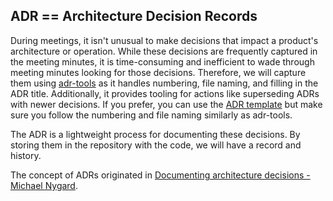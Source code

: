 ## ADR == Architecture Decision Records

During meetings, it isn't unusual to make decisions that impact a product's architecture or operation.  While these decisions are frequently captured in the meeting minutes, it is time-consuming and inefficient to wade through meeting minutes looking for those decisions.  Therefore, we will capture them using [adr-tools](https://github.com/npryce/adr-tools) as it handles numbering, file naming, and filling in the ADR title.  Additionally, it provides tooling for actions like superseding ADRs with newer decisions.  If you prefer, you can use the [ADR template](./adr-template.md) but make sure you follow the numbering and file naming similarly as adr-tools.

The ADR is a lightweight process for documenting these decisions. By storing them in the repository with the code, we will have a record and history.

The concept of ADRs originated in [Documenting architecture decisions - Michael Nygard](http://thinkrelevance.com/blog/2011/11/15/documenting-architecture-decisions).  
